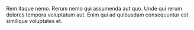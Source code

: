 Rem itaque nemo. Rerum nemo qui assumenda aut quo. Unde qui rerum dolores tempora voluptatum aut. Enim qui ad quibusdam consequuntur est similique voluptates et.